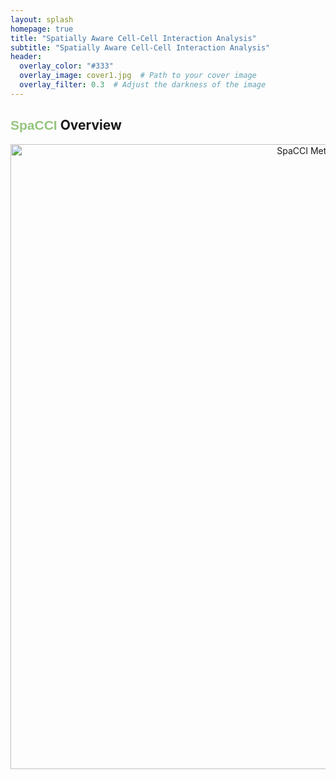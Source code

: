 ```yaml
---
layout: splash
homepage: true
title: "Spatially Aware Cell-Cell Interaction Analysis"
subtitle: "Spatially Aware Cell-Cell Interaction Analysis"
header:
  overlay_color: "#333"
  overlay_image: cover1.jpg  # Path to your cover image
  overlay_filter: 0.3  # Adjust the darkness of the image
---
```


## <span style="font-family: 'ABeeZee', sans-serif; color: #94C47D;">SpaCCI</span> Overview

<p align="center">
  <img width="1000" src="SPACCI Method Diagram.png" alt="SpaCCI Method Diagram">
</p>




